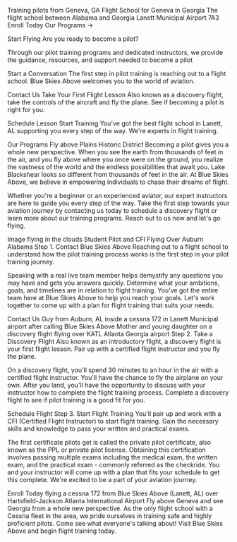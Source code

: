 Training pilots from Geneva, GA
Flight School for Geneva in Georgia
The flight school between Alabama and Georgia
Lanett Municipal Airport 7A3
Enroll Today
Our Programs
→

Start Flying
Are you ready to become a pilot?

Through our pilot training programs and dedicated instructors, we provide the guidance, resources, and support needed to become a pilot

Start a Conversation
The first step in pilot training is reaching out to a flight school. Blue Skies Above welcomes you to the world of aviation.

Contact Us
Take Your First Flight Lesson
Also known as a discovery flight, take the controls of the aircraft and fly the plane. See if becoming a pilot is right for you.

Schedule Lesson
Start Training
You've got the best flight school in Lanett, AL supporting you every step of the way. We're experts in flight training.

Our Programs
Fly above Plains Historic District
Becoming a pilot gives you a whole new perspective. When you see the earth from thousands of feet in the air, and you fly above where you once were on the ground, you realize the vastness of the world and the endless possibilities that await you. Lake Blackshear looks so different from thousands of feet in the air. At Blue Skies Above, we believe in empowering individuals to chase their dreams of flight.

Whether you're a beginner or an experienced aviator, our expert instructors are here to guide you every step of the way. Take the first step towards your aviation journey by contacting us today to schedule a discovery flight or learn more about our training programs. Reach out to us now and let's go flying.

Image flying in the clouds
Student Pilot and CFI Flying Over Auburn Alabama
Step 1.
Contact
Blue Skies Above
Reaching out to a flight school to understand how the pilot training process works is the first step in your pilot training journey.

Speaking with a real live team member helps demystify any questions you may have and gets you answers quickly. Determine what your ambitions, goals, and timelines are in relation to flight training. You've got the entire team here at Blue Skies Above to help you reach your goals. Let's work together to come up with a plan for flight training that suits your needs.

Contact Us
Guy from Auburn, AL inside a cessna 172 in Lanett Municipal airport after calling Blue Skies Above
Mother and young daughter on a discovery flight flying over KATL Atlanta Georgia airport
Step 2.
Take a Discovery Flight
Also known as an introductory flight, a discovery flight is your first flight lesson. Pair up with a certified flight instructor and you fly the plane.

On a discovery flight, you'll spend 30 minutes to an hour in the air with a certified flight instructor. You'll have the chance to fly the airplane on your own. After you land, you'll have the opportunity to discuss with your instructor how to complete the flight training process. Complete a discovery flight to see if pilot training is a good fit for you.

Schedule Flight
Step 3.
Start
Flight Training
You'll pair up and work with a CFI (Certified Flight Instructor) to start flight training. Gain the necessary skills and knowledge to pass your written and practical exams.

The first certificate pilots get is called the private pilot certificate, also known as the PPL or private pilot license. Obtaining this certification involves passing multiple exams including the medical exam, the written exam, and the practical exam - commonly referred as the checkride. You and your instructor will come up with a plan that fits your schedule to get this complete. We're excited to be a part of your aviation journey.

Enroll Today
flying a cessna 172 from Blue Skies Above (Lanett, AL) over Hartsfield-Jackson Atlanta International Airport
Fly above Geneva and see Georgia from a whole new perspective.
As the only flight school with a Cessna fleet in the area, we pride ourselves in training safe and highly proficient pilots. Come see what everyone's talking about! Visit Blue Skies Above and begin flight training today.
